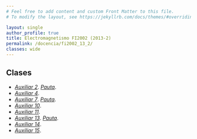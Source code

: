 ```yaml
---
# Feel free to add content and custom Front Matter to this file.
# To modify the layout, see https://jekyllrb.com/docs/themes/#overriding-theme-defaults

layout: single
author_profile: true
title: Electromagnetismo FI2002 (2013-2)
permalink: /docencia/fi2002_13_2/
classes: wide
---
```



## Clases

* [_Auxiliar 2_](https://raw.githubusercontent.com/felipeisaule/felipeisaule.github.io/main/files/teaching/2013_2/fi2002/Auxiliar2.pdf). [_Pauta_](https://raw.githubusercontent.com/felipeisaule/felipeisaule.github.io/main/files/teaching/2013_2/fi2002/Auxiliar2sol.pdf).
* [_Auxiliar 4_](https://raw.githubusercontent.com/felipeisaule/felipeisaule.github.io/main/files/teaching/2013_2/fi2002/Auxiliar4.pdf).
* [_Auxiliar 7_](https://raw.githubusercontent.com/felipeisaule/felipeisaule.github.io/main/files/teaching/2013_2/fi2002/Auxiliar7.pdf). [_Pauta_](https://raw.githubusercontent.com/felipeisaule/felipeisaule.github.io/main/files/teaching/2013_2/fi2002/Auxiliar7sol.pdf).
* [_Auxiliar 10_](https://raw.githubusercontent.com/felipeisaule/felipeisaule.github.io/main/files/teaching/2013_2/fi2002/Auxiliar10.pdf).
* [_Auxiliar 11_](https://raw.githubusercontent.com/felipeisaule/felipeisaule.github.io/main/files/teaching/2013_2/fi2002/Auxiliar11.pdf).
* [_Auxiliar 13_](https://raw.githubusercontent.com/felipeisaule/felipeisaule.github.io/main/files/teaching/2013_2/fi2002/Auxiliar13.pdf). [_Pauta_](https://raw.githubusercontent.com/felipeisaule/felipeisaule.github.io/main/files/teaching/2013_2/fi2002/Auxiliar13sol.pdf).
* [_Auxiliar 14_](https://raw.githubusercontent.com/felipeisaule/felipeisaule.github.io/main/files/teaching/2013_2/fi2002/Auxiliar14.pdf).
* [_Auxiliar 15_](https://raw.githubusercontent.com/felipeisaule/felipeisaule.github.io/main/files/teaching/2013_2/fi2002/Auxiliar15.pdf).
